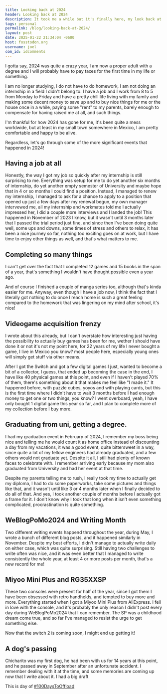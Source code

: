 ```yaml
---
title: Looking back at 2024
header: Looking back at 2024
description: It took me a while but it's finally here, my look back at how 2024 went, I guess
tags: personal
permalink: /blog/looking-back-at-2024/
layout: post
date: 2025-01-22 21:34:04 -0600
host: fosstodon.org
username: joel
com_id: idcomments
---
```


I gotta say, 2024 was quite a crazy year, I am now a proper adult with a degree and I will probably have to pay taxes for the first time in my life or something.

I am no longer studying, I do not have to do homework, I am not doing an internship in a field I didn't belong to. I have a job and I work from 8 to 5 from Monday to Friday and have a pretty chill life living with my family and making some decent money to save up and to buy nice things for me or the house once in a while, paying some "rent" to my parents, barely enough to compensate for having raised me at all, and such things.

I'm thankful for how 2024 has gone for me, it's been quite a mess worldwide, but at least in my small town somewhere in Mexico, I am pretty comfortable and happy to be alive.

Regardless, let's go through some of the more significant events that happened in 2024!

## Having a job at all

Honestly, the way I got my job so quickly after my internship is still surprising to me. Everything was setup for me to do yet another six months of internship, do yet another empty semester of University and maybe hope that in 4 or so months I could find a position. Instead, I managed to renew my internship, I managed to ask for a chance to apply to a position that opened up just a few days after my renewal begun, my own manager intervewed me, all my internship and workmates told me I actually impressed her, I did a couple more interviews and I landed the job! This happened in November of 2023 I know, but it wasn't until 3 months later that I passed the trial period just fine, and since then I've been doing quite well, some ups and downs, some times of stress and others to relax, it has been a nice journey so far, nothing too exciting goes on at work, but I have time to enjoy other things as well, and that's what matters to me.

## Completing so many things

I can't get over the fact that I completed 12 games and 15 books in the span of a year, that's something I wouldn't have thought possible even a year ago.

And of course I finished a couple of manga series too, although that's kinda easier for me. Anyway, even though I have a job now, I think the fact that I literally got nothing to do once I reach home is such a great feeling compared to the homework that was lingering on my mind after school, it's nice!

## Videogame acquisition frenzy

I wrote about this already, but I can't overstate how interesting just having the possibility to actually buy games has been for me, wether I should have done it or not it's not my point here, for 22 years of my life I never bought a game, I live in Mexico you know? most people here, especially young ones will simply get stuff via other means. 

After I got the Switch and got a few digital games I just, wanted to become a bit of a collector, I guess, that ended up becoming the case in the end, I have like 40 physical games at this point, and even if I haven't played 70% of them, there's something about it that makes me feel like "I made it." It happened before, with puzzle cubes, yoyos and with playing cards, but this is the first time where I didn't have to wait 3 months before I had enough money to get one or two things, you know? I went overboard, yeah, I have only bought 1 digital game this year so far, and I plan to complete more of my collection before I buy more.

## Graduating from uni, getting a degree.

I had my graduation event in February of 2024, I remember my boss being nice and telling me he would count it as home office instead of discounting a day from my vacations, it was a good event, quite bittersweet in a way, since quite a lot of my fellow engineers had already graduated, and a few others would not graduate yet. Despite it all, I still had plenty of known faces to celebrate with. I remember arriving early because my mom also graduated from University and had her event at that time.

Despite my parents telling me to rush, I really took my time to actually get my diploma, I had to do some paperworks, take some pictures and things like that, and it wasn't until like 3 or 4 months later when I finally decided to do all of that. And yes, I took another couple of months before I actually got a frame for it. I don't know why I took that long when it isn't even something complicated, procrastination is quite something.

## WeBlogPoMo2024 and Writing Month

Two different writing events happend throughout the year, during May, I wrote a bunch of different blog posts, and it happened similarly in November. Despite my best efforts, I didn't manage to actually write daily on either case, which was quite surprising. Still having two challenges to write often was nice, and it was even better that I managed to write consistently the whole year, at least 4 or more posts per month, that's a new record for me!

## Miyoo Mini Plus and RG35XXSP

These two consoles were present for half of the year, since I got them I have been obsessed with retro handhelds, and tempted to buy more and more. Everything started when I got a Miyoo Mini Plus from AliExpress. I fell in love with the console, and it's probably the only reason I didn't post every day during WeBlogPoMo2024 that I can remember. The SP was a childhood dream come true, and so far I've managed to resist the urge to get something else.

Now that the switch 2 is coming soon, I might end up getting it!

## A dog's passing

Chicharito was my first dog, he had been with us for 14 years at this point, and he passed away in September after an unfortunate accident. I remember dealing with it at the time, and some memories are coming up now that I write about it. I had a big draft







This is day of [#100DaysToOffload](https://100daystooffload.com)

